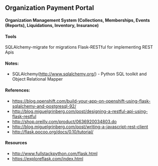## Organization Payment Portal

#### Organization Management System (Collections, Memberships, Events (Reports), Liquidations, Inventory, Insurance) 

#### Tools

SQLAlchemy-migrate for migrations
Flask-RESTful for implementing REST Apis

#### Notes:
- SQLAlchemy(http://www.sqlalchemy.org/) - Python SQL toolkit and Object Relational Mapper 

#### References:
- https://blog.openshift.com/build-your-app-on-openshift-using-flask-sqlalchemy-and-postgresql-92/
- http://blog.miguelgrinberg.com/post/designing-a-restful-api-using-flask-restful
- http://shop.oreilly.com/product/0636920034803.do
- http://blog.miguelgrinberg.com/post/writing-a-javascript-rest-client
- http://flask.pocoo.org/docs/0.10/tutorial/

#### Resources
- http://www.fullstackpython.com/flask.html
- https://exploreflask.com/index.html
